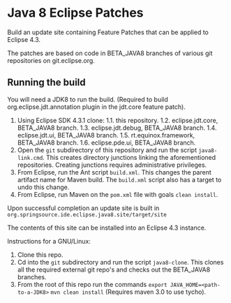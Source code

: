 Java 8 Eclipse Patches
======================

Build an update site containing Feature Patches that can be applied to
Eclipse 4.3.

The patches are based on code in BETA_JAVA8 branches of various git
repositories on git.eclipse.org.

## Running the build

You will need a JDK8 to run the build. (Required to build org.eclipse.jdt.annotation plugin
in the jdt.core feature patch).

 1. Using Eclipse SDK 4.3.1 clone:
 1.1. this repository.
 1.2. eclipse.jdt.core, BETA_JAVA8 branch.
 1.3. eclipse.jdt.debug, BETA_JAVA8 branch.
 1.4. eclipse.jdt.ui, BETA_JAVA8 branch.
 1.5. rt.equinox.framework, BETA_JAVA8 branch.
 1.6. eclipse.pde.ui, BETA_JAVA8 branch.
 2. Open the `git` subdirectory of this repository and run the script `java8-link.cmd`.
    This creates directory junctions linking the aforementioned repositories. Creating junctions 
    requires administrative privileges.
 3. From Eclipse, run the Ant script `build.xml`. This changes the parent artifact
    name for Maven build. The `build.xml` script also has a target to undo this change.
 4. From Eclipse, run Maven on the `pom.xml` file with goals `clean install`.
    
 Upon successful completion an update site is built in 
   `org.springsource.ide.eclipse.java8.site/target/site`
   
 The contents of this site can be installed into an Eclipse 4.3 instance.

Instructions for a GNU/Linux:
 1. Clone this repo.
 2. Cd into the `git` subdirectory and run the script `java8-clone`.
    This clones all the required external git repo's and checks out
    the BETA_JAVA8 branches.
 3. From the root of this repo run the commands
    `export JAVA_HOME=<path-to-a-JDK8>`
    `mvn clean install` (Requires maven 3.0 to use tycho).
    